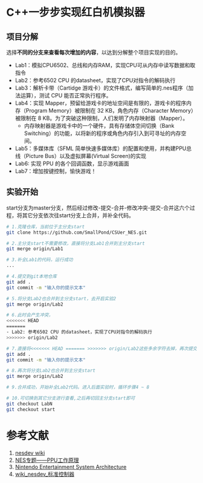 # C++一步步实现红白机模拟器

## 项目分解

选择**不同的分支来查看每次增加的内容**，以达到分解整个项目实现的目的。

- Lab1：模拟CPU6502、总线和内存RAM，实现CPU可从内存中读写数据和取指令
- Lab2：参考6502 CPU 的datasheet，实现了CPU对指令的解码执行
- Lab3：解析卡带（Cartidge 游戏卡）的文件格式，编写简单的.nes程序（加法运算），测试 CPU 能否正常执行程序。
- Lab4：实现 Mapper，预留给游戏卡的地址空间是有限的，游戏卡的程序内存（Program Memory）被限制在 32 KB，角色内存（Character Memory）被限制在 8 KB。为了突破这种限制，人们发明了内存映射器（Mapper）。
  - 内存映射器是游戏卡中的一个硬件，具有存储体空间切换（Bank Switching）的功能，以将新的程序或角色内存引入到可寻址的内存空间。
- Lab5：多媒体库（SFML 简单快速多媒体库）的配置和使用，并构建PPU总线（Picture Bus）以及虚拟屏幕(Virtual Screen)的实现
- Lab6: 实现 PPU 的各个回调函数，显示游戏画面
- Lab7：增加按键控制，愉快游戏！


## 实验开始
start分支为master分支，然后经过修改-提交-合并-修改冲突-提交-合并这六个过程，将其它分支依次往start分支上合并，并补全代码。

```sh
# 1.克隆仓库，当前位于主分支start
git clone https://github.com/SmallPond/CSUer_NES.git

# 2.主分支start不需要修改，直接将分支Lab1合并到主分支start
git merge origin/Lab1

# 3.补全Lab1的代码，运行成功
...

# 4.提交到git本地仓库
git add .
git commit -m "输入你的提示文本"

# 5.将分支Lab2也合并到主分支start，去开启实验2
git merge origin/Lab2

# 6.此时会产生冲突，
<<<<<<< HEAD
=======
- Lab2: 参考6502 CPU 的datasheet，实现了CPU对指令的解码执行
>>>>>>> origin/Lab2

# 7.直接将<<<<<<< HEAD ======= >>>>>>> origin/Lab2这些多余字符去掉，再次提交到本地仓库
git add .
git commit -m "输入你的提示文本"

# 8.再次将分支Lab2也合并到主分支start
git merge origin/Lab2

# 9.合并成功，开始补全Lab2代码。进入后面实验时，循环步骤4 ~ 8

# 10.可切换到其它分支进行查看,之后再切回主分支start即可
git checkout LabN
git checkout start
```


# 参考文献

1. [nesdev wiki ](https://wiki.nesdev.com/w/index.php/Nesdev#NES)
2. [NES专题——PPU工作原理](https://blog.csdn.net/qq_34254642/article/details/104193445)
3. [Nintendo Entertainment System Architecture](http://fms.komkon.org/EMUL8/NES.html)
4. [wiki_nesdev_标准控制器](https://wiki.nesdev.com/w/index.php/Standard_controller)

